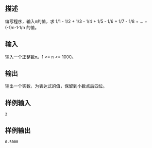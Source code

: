 ## 描述


编写程序，输入n的值，求 1/1 - 1/2 + 1/3 - 1/4 + 1/5 - 1/6 + 1/7 - 1/8 + ... + (-1)n-1·1/n 的值。

## 输入


输入一个正整数n。1 <= n <= 1000。

## 输出


输出一个实数，为表达式的值，保留到小数点后四位。

## 样例输入


```
2
```


## 样例输出


```
0.5000
```


